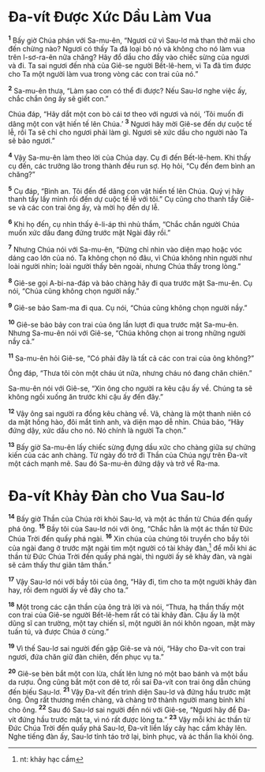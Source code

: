 # Ða-vít Ðược Xức Dầu Làm Vua

<sup><b>1</b></sup> Bấy giờ Chúa phán với Sa-mu-ên, “Ngươi cứ vì Sau-lơ mà than thở mãi cho đến chừng nào? Ngươi có thấy Ta đã loại bỏ nó và không cho nó làm vua trên I-sơ-ra-ên nữa chăng? Hãy đổ dầu cho đầy vào chiếc sừng của ngươi và đi. Ta sai ngươi đến nhà của Giê-se người Bết-lê-hem, vì Ta đã tìm được cho Ta một người làm vua trong vòng các con trai của nó.”

<sup><b>2</b></sup> Sa-mu-ên thưa, “Làm sao con có thể đi được? Nếu Sau-lơ nghe việc ấy, chắc chắn ông ấy sẽ giết con.”

Chúa đáp, “Hãy dắt một con bò cái tơ theo với ngươi và nói, ‘Tôi muốn đi dâng một con vật hiến tế lên Chúa.’ <sup><b>3</b></sup> Ngươi hãy mời Giê-se đến dự cuộc tế lễ, rồi Ta sẽ chỉ cho ngươi phải làm gì. Ngươi sẽ xức dầu cho người nào Ta sẽ bảo ngươi.”

<sup><b>4</b></sup> Vậy Sa-mu-ên làm theo lời của Chúa dạy. Cụ đi đến Bết-lê-hem. Khi thấy cụ đến, các trưởng lão trong thành đều run sợ. Họ hỏi, “Cụ đến đem bình an chăng?”

<sup><b>5</b></sup> Cụ đáp, “Bình an. Tôi đến để dâng con vật hiến tế lên Chúa. Quý vị hãy thanh tẩy lấy mình rồi đến dự cuộc tế lễ với tôi.” Cụ cũng cho thanh tẩy Giê-se và các con trai ông ấy, và mời họ đến dự lễ.

<sup><b>6</b></sup> Khi họ đến, cụ nhìn thấy ê-li-áp thì nhủ thầm, “Chắc chắn người Chúa muốn xức dầu đang đứng trước mặt Ngài đây rồi.”

<sup><b>7</b></sup> Nhưng Chúa nói với Sa-mu-ên, “Ðừng chỉ nhìn vào diện mạo hoặc vóc dáng cao lớn của nó. Ta không chọn nó đâu, vì Chúa không nhìn người như loài người nhìn; loài người thấy bên ngoài, nhưng Chúa thấy trong lòng.”

<sup><b>8</b></sup> Giê-se gọi A-bi-na-đáp và bảo chàng hãy đi qua trước mặt Sa-mu-ên. Cụ nói, “Chúa cũng không chọn người nầy.”

<sup><b>9</b></sup> Giê-se bảo Sam-ma đi qua. Cụ nói, “Chúa cũng không chọn người nầy.”

<sup><b>10</b></sup> Giê-se bảo bảy con trai của ông lần lượt đi qua trước mặt Sa-mu-ên. Nhưng Sa-mu-ên nói với Giê-se, “Chúa không chọn ai trong những người nầy cả.”

<sup><b>11</b></sup> Sa-mu-ên hỏi Giê-se, “Có phải đây là tất cả các con trai của ông không?”

Ông đáp, “Thưa tôi còn một cháu út nữa, nhưng cháu nó đang chăn chiên.”

Sa-mu-ên nói với Giê-se, “Xin ông cho người ra kêu cậu ấy về. Chúng ta sẽ không ngồi xuống ăn trước khi cậu ấy đến đây.”

<sup><b>12</b></sup> Vậy ông sai người ra đồng kêu chàng về. Vả, chàng là một thanh niên có da mặt hồng hào, đôi mắt tinh anh, và diện mạo dễ nhìn. Chúa bảo, “Hãy đứng dậy, xức dầu cho nó. Nó chính là người Ta chọn.”

<sup><b>13</b></sup> Bấy giờ Sa-mu-ên lấy chiếc sừng đựng dầu xức cho chàng giữa sự chứng kiến của các anh chàng. Từ ngày đó trở đi Thần của Chúa ngự trên Ða-vít một cách mạnh mẽ. Sau đó Sa-mu-ên đứng dậy và trở về Ra-ma.

# Ða-vít Khảy Ðàn cho Vua Sau-lơ

<sup><b>14</b></sup> Bấy giờ Thần của Chúa rời khỏi Sau-lơ, và một ác thần từ Chúa đến quấy phá ông. <sup><b>15</b></sup> Bầy tôi của Sau-lơ nói với ông, “Chắc hẳn là một ác thần từ Ðức Chúa Trời đến quấy phá ngài. <sup><b>16</b></sup> Xin chúa của chúng tôi truyền cho bầy tôi của ngài đang ở trước mặt ngài tìm một người có tài khảy đàn,[^1-24eab010-93f5-4ea4-9905-e0d61f6eeb7f] để mỗi khi ác thần từ Ðức Chúa Trời đến quấy phá ngài, thì người ấy sẽ khảy đàn, và ngài sẽ cảm thấy thư giãn tâm thần.”

<sup><b>17</b></sup> Vậy Sau-lơ nói với bầy tôi của ông, “Hãy đi, tìm cho ta một người khảy đàn hay, rồi đem người ấy về đây cho ta.”

<sup><b>18</b></sup> Một trong các cận thần của ông trả lời và nói, “Thưa, hạ thần thấy một con trai của Giê-se người Bết-lê-hem rất có tài khảy đàn. Cậu ấy là một dũng sĩ can trường, một tay chiến sĩ, một người ăn nói khôn ngoan, mặt mày tuấn tú, và được Chúa ở cùng.”

<sup><b>19</b></sup> Vì thế Sau-lơ sai người đến gặp Giê-se và nói, “Hãy cho Ða-vít con trai ngươi, đứa chăn giữ đàn chiên, đến phục vụ ta.”

<sup><b>20</b></sup> Giê-se bèn bắt một con lừa, chất lên lưng nó một bao bánh và một bầu da rượu. Ông cũng bắt một con dê tơ, rồi sai Ða-vít con trai ông dẫn chúng đến biếu Sau-lơ. <sup><b>21</b></sup> Vậy Ða-vít đến trình diện Sau-lơ và đứng hầu trước mặt ông. Ông rất thương mến chàng, và chàng trở thành người mang binh khí cho ông. <sup><b>22</b></sup> Sau đó Sau-lơ sai người đến nói với Giê-se, “Ngươi hãy để Ða-vít đứng hầu trước mặt ta, vì nó rất được lòng ta.” <sup><b>23</b></sup> Vậy mỗi khi ác thần từ Ðức Chúa Trời đến quấy phá Sau-lơ, Ða-vít liền lấy cây hạc cầm khảy lên. Nghe tiếng đàn ấy, Sau-lơ tỉnh táo trở lại, bình phục, và ác thần lìa khỏi ông.

[^1-24eab010-93f5-4ea4-9905-e0d61f6eeb7f]: nt: khảy hạc cầm
